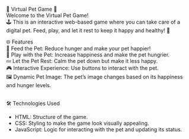 🐾 Virtual Pet Game 🐶 <br>
Welcome to the Virtual Pet Game! <br>🕹️ This is an interactive web-based game where you can take care of a digital pet. Feed, play, and let it rest to keep it happy and healthy! 🌟

🌐 Features <br>
🥳 Feed the Pet: Reduce hunger and make your pet happier!<br>
🧸 Play with the Pet: Increase happiness and make the pet hungrier.<br>
💤 Let the Pet Rest: Calm the pet down but make it less happy.<br>
🎮 Interactive Experience: Use buttons to interact with the pet.<br>
🖼️ Dynamic Pet Image: The pet’s image changes based on its happiness and hunger levels.<br> <br>

🛠️ Technologies Used <br>
* HTML: Structure of the game. <br>
* CSS: Styling to make the game look visually appealing. <br>
* JavaScript: Logic for interacting with the pet and updating its status. <br>

